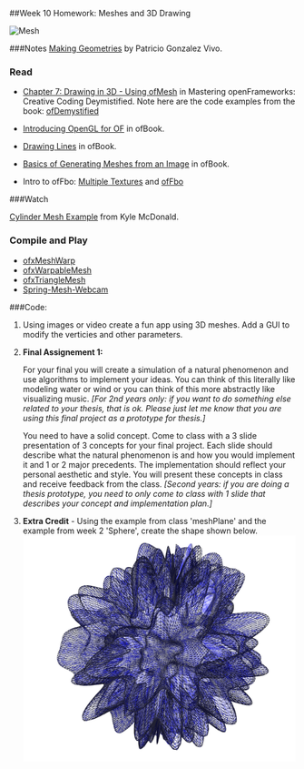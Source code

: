 ##Week 10 Homework: Meshes and 3D Drawing

![Mesh](http://openframeworks.cc/ofBook/images/generativemesh/images/GolanSegmentationAndSymptom.jpg)

###Notes
[Making Geometries](https://gist.github.com/patriciogonzalezvivo/5473484) by Patricio Gonzalez Vivo.

### Read

* [Chapter 7: Drawing in 3D - Using ofMesh](http://gcc.bradley.edu/faculty/nelson-matt/IM460/Mastering%20openFrameworks-%20Creative%20Coding%20Demystified%20%5BeBook%5D.pdf) in Mastering openFrameworks: Creative Coding Deymistified. Note here are the code examples from the book: [ofDemystified](https://github.com/firmread/ofDemystified)

* [Introducing OpenGL for OF](http://openframeworks.cc/ofBook/chapters/openGL.html) in ofBook.

* [Drawing Lines](http://openframeworks.cc/ofBook/chapters/lines.html) in ofBook.

* [Basics of Generating Meshes from an Image](http://openframeworks.cc/ofBook/chapters/generativemesh.html) in ofBook.

* Intro to ofFbo: [Multiple Textures](http://openframeworks.cc/ofBook/chapters/shaders.html#multipletextures) and [ofFbo](http://openframeworks.cc/ofBook/chapters/shaders.html#offbo) 


###Watch 

[Cylinder Mesh Example](https://vimeo.com/41297608) from Kyle McDonald. 

### Compile and Play

* [ofxMeshWarp](https://github.com/nariakiiwatani/ofxMeshWarp)
* [ofxWarpableMesh](https://github.com/neilmendoza/ofxWarpableMesh)
* [ofxTriangleMesh](http://github.com/ofZach/ofxTriangleMesh)
* [Spring-Mesh-Webcam](https://github.com/terrybroad/Spring-Mesh-Webcam/blob/master/openFrameworks-Info.plist)


###Code:


1. Using images or video create a fun app using 3D meshes. Add a GUI to modify the verticies and other parameters. 

2. **Final Assignement 1:**

	For your final you will create a simulation of a natural phenomenon and use algorithms to implement your ideas. You can think of this literally like modeling water or wind or you can think of this more abstractly like visualizing music. *[For 2nd years only: if you want to do something else related to your thesis, that is ok. Please just let me know that you are using this final project as a prototype for thesis.]*

	You need to have a solid concept. Come to class with a 3 slide presentation of 3 concepts for your final project. Each slide should describe what the natural phenomenon is and how you would implement it and 1 or 2 major precedents. The implementation should reflect your personal aesthetic and style. You will present these concepts in class and receive feedback from the class. *[Second years: if you are doing a thesis prototype, you need to only come to class with 1 slide that describes your concept and implementation plan.]* 

3. **Extra Credit** - Using the example from class 'meshPlane' and the example from week 2 'Sphere', create the shape shown below. ![meshplaneshere](meshplaneshere.png) 



